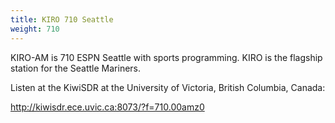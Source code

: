 ```yaml
---
title: KIRO 710 Seattle
weight: 710
---
```

KIRO-AM is 710 ESPN Seattle with sports programming.
KIRO is the flagship station for the Seattle Mariners.

Listen at the KiwiSDR at the University of Victoria,
British Columbia, Canada:

http://kiwisdr.ece.uvic.ca:8073/?f=710.00amz0

